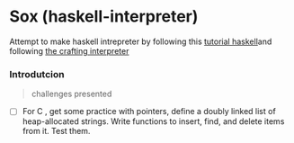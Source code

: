 # Sox (haskell-interpreter)
Attempt to make haskell intrepreter by following this [tutorial haskell](https://youtube.com/playlist?list=PLF1Z-APd9zK5uFc8FKr_di9bfsYv8-lbc&si=ChGEt2enJcaQSFOu)and following [the crafting interpreter](https://craftinginterpreters.com/introduction.html)
### Introdutcion 
> challenges presented
- [ ] For C , get some practice with pointers, define a doubly linked list of heap-allocated strings. Write functions to insert, find, and delete items from it. Test them.
